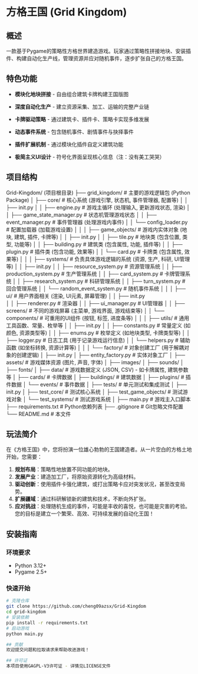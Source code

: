 # 方格王国 (Grid Kingdom)
## 概述
一款基于Pygame的策略性方格世界建造游戏。玩家通过策略性拼接地块、安装插件、构建自动化生产线，管理资源并应对随机事件，逐步扩张自己的方格王国。
## 特色功能
- **模块化地块拼接** - 自由组合建筑卡牌构建王国版图
- **深度自动化生产** - 建立资源采集、加工、运输的完整产业链
- **卡牌驱动策略** - 通过建筑卡、插件卡、策略卡实现多维发展
- **动态事件系统** - 包含随机事件、剧情事件与抉择事件

- **插件扩展机制** - 通过模块化插件自定义建筑功能
- **极简主义UI设计** - 符号化界面呈现核心信息（注：没有美工哭哭）

## 项目结构
Grid-Kingdom/ (项目根目录)
├── grid_kingdom/       # 主要的游戏逻辑包 (Python Package)
│   ├── core/            # 核心系统 (游戏引擎, 状态机, 事件管理器, 配置等)
│   │   ├── init.py
│   │   ├── engine.py     # 游戏主循环 (处理输入, 更新游戏状态, 渲染)
│   │   ├── game_state_manager.py # 状态机管理游戏状态
│   │   ├── event_manager.py # 事件管理器 (处理游戏内事件)
│   │   └── config_loader.py # 配置加载器 (加载游戏设置)
│   │
│   ├── game_objects/    # 游戏内实体对象 (地块, 建筑, 插件, 卡牌等)
│   │   ├── init.py
│   │   ├── tile.py       # 地块类 (包含位置, 类型, 功能等)
│   │   ├── building.py   # 建筑类 (包含属性, 功能, 插件等)
│   │   ├── plugin.py     # 插件类 (包含功能, 效果等)
│   │   └── card.py       # 卡牌类 (包含属性, 效果等)
│   │
│   ├── systems/         # 负责具体游戏逻辑的系统 (资源, 生产, 科研, UI管理等)
│   │   ├── init.py
│   │   ├── resource_system.py # 资源管理系统
│   │   ├── production_system.py # 生产管理系统
│   │   ├── card_system.py # 卡牌管理系统
│   │   ├── research_system.py # 科研管理系统
│   │   ├── turn_system.py # 回合管理系统
│   │   └── random_event_system.py # 随机事件系统
│   │
│   ├── ui/               # 用户界面相关 (渲染, UI元素, 屏幕管理)
│   │   ├── init.py        
│   │   ├── renderer.py    # 渲染器
│   │   ├── ui_manager.py  # UI管理器
│   │   ├── screens/       # 不同的游戏屏幕 (主菜单, 游戏界面, 游戏结束等)
│   │   └── components/    # 可重用的UI组件 (按钮, 标签, 进度条等)
│   │
│   ├── utils/           # 通用工具函数、常量、枚举等
│   │   ├── init.py
│   │   ├── constants.py  # 常量定义 (如颜色, 资源类型等)
│   │   ├── enums.py      # 枚举定义 (如地块类型, 卡牌类型等)
│   │   ├── logger.py     # 日志工具 (用于记录游戏运行信息)
│   │   └── helpers.py    # 辅助函数 (如坐标转换, 资源计算等)
│   │
│   └── factory/         # 对象创建工厂 (用于解耦对象的创建逻辑)
│       ├── init.py
│       ├── entity_factory.py # 实体对象工厂
│
├── assets/             # 游戏媒体资源 (图片, 声音, 字体)
│   ├── images/
│   ├── sounds/
│   ├── fonts/
│
├── data/               # 游戏数据定义 (JSON, CSV) - 如卡牌属性, 建筑参数等
│   ├── cards/          # 卡牌数据
│   ├── buildings/      # 建筑数据
│   ├── plugins/        # 插件数据
│   └── events/         # 事件数据
│
├── tests/              # 单元测试和集成测试
│   ├── init.py
│   ├── test_core/       # 测试核心系统
│   ├── test_game_objects/ # 测试游戏对象
│   └── test_systems/    # 测试游戏系统
│
├── main.py             # 游戏主入口脚本
├── requirements.txt    # Python依赖列表
├── .gitignore          # Git忽略文件配置
└── README.md           # 本文件

## 玩法简介
在《方格王国》中，您将扮演一位雄心勃勃的王国建造者。从一片空白的方格土地开始，您需要：
1.  **规划布局**：策略性地放置不同功能的地块。
2.  **发展产业**：建造加工厂，将原始资源转化为高级材料。
3.  **驱动创新**：使用插件卡强化建筑，或打出策略卡应对突发状况，甚至改变局势。
4.  **扩展疆域**：通过科研解锁新的建筑和技术，不断向外扩张。
5.  **应对挑战**：处理随机生成的事件，可能是丰收的喜悦，也可能是灾害的考验。
您的目标是建立一个繁荣、高效、可持续发展的自动化王国！


## 安装指南
### 环境要求
- Python 3.12+
- Pygame 2.5+
### 快速开始
```bash
# 克隆仓库
git clone https://github.com/cheng09azsx/Grid-Kingdom
cd grid-kingdom
# 安装依赖
pip install -r requirements.txt
# 启动游戏
python main.py

## 贡献
欢迎提交问题和拉取请求来帮助改进游戏！

## 许可证
本项目使用GAGPL-V3许可证 - 详情见LICENSE文件
